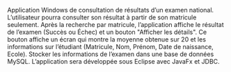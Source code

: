 Application Windows de consultation de résultats d’un examen national. L’utilisateur pourra consulter son résultat à partir de son matricule seulement. Après la recherche par matricule, l’application affiche le résultat de l’examen (Succès ou Échec) et un bouton "Afficher les détails". Ce bouton affiche un écran qui montre la moyenne obtenue sur 20 et les informations sur l’étudiant (Matricule, Nom, Prénom, Date de naissance, Ecole). Stocker les informations de l’examen dans une base de données MySQL. L’application sera développée sous Eclipse avec JavaFx et JDBC.
